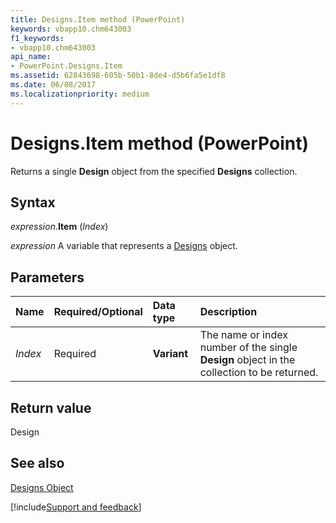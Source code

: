 ```yaml
---
title: Designs.Item method (PowerPoint)
keywords: vbapp10.chm643003
f1_keywords:
- vbapp10.chm643003
api_name:
- PowerPoint.Designs.Item
ms.assetid: 62843698-605b-50b1-8de4-d5b6fa5e1df8
ms.date: 06/08/2017
ms.localizationpriority: medium
---
```



# Designs.Item method (PowerPoint)

Returns a single **Design** object from the specified **Designs** collection.


## Syntax

_expression_.**Item** (_Index_)

_expression_ A variable that represents a [Designs](PowerPoint.Designs.md) object.


## Parameters



|Name|Required/Optional|Data type|Description|
|:-----|:-----|:-----|:-----|
| _Index_|Required|**Variant**|The name or index number of the single **Design** object in the collection to be returned.|

## Return value

Design


## See also


[Designs Object](PowerPoint.Designs.md)

[!include[Support and feedback](~/includes/feedback-boilerplate.md)]